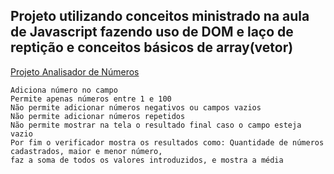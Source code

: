 ## Projeto utilizando conceitos ministrado na aula de Javascript fazendo uso de DOM e laço de reptição e conceitos básicos de array(vetor)

 <a href=" https://geffersoncosta.github.io/Estudos-JavaScript/aula16ex/ex18/index.html">Projeto Analisador de Números </a>
 
    Adiciona número no campo 
    Permite apenas números entre 1 e 100
    Não permite adicionar números negativos ou campos vazios
    Não permite adicionar números repetidos
    Não permite mostrar na tela o resultado final caso o campo esteja vazio
    Por fim o verificador mostra os resultados como: Quantidade de números cadastrados, maior e menor número, 
    faz a soma de todos os valores introduzidos, e mostra a média
   

